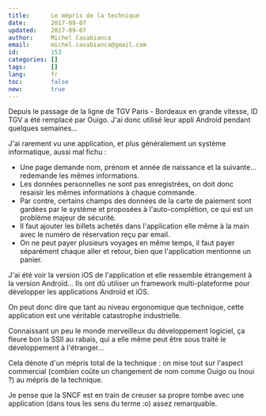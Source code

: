 ```yaml
---
title:      Le mépris de la technique
date:       2017-09-07
updated:    2017-09-07
author:     Michel Casabianca
email:      michel.casabianca@gmail.com
id:         153
categories: []
tags:       []
lang:       fr
toc:        false
new:        true
---
```


Depuis le passage de la ligne de TGV Paris - Bordeaux en grande vitesse, ID TGV a été remplacé par Ouigo. J'ai donc utilisé leur appli Android pendant quelques semaines...

<!--more-->

J'ai rarement vu une application, et plus généralement un système informatique, aussi mal fichu :

- Une page demande nom, prénom et année de naissance et la suivante... redemande les mêmes informations.
- Les données personnelles ne sont pas enregistrées, on doit donc resaisir les mêmes informations à chaque commande.
- Par contre, certains champs des données de la carte de paiement sont gardées par le système et proposées à l'auto-complétion, ce qui est un problème majeur de sécurité.
- Il faut ajouter les billets achetés dans l'application elle même à la main avec le numéro de réservation reçu par email.
- On ne peut payer plusieurs voyages en même temps, il faut payer séparément chaque aller et retour, bien que l'application mentionne un panier.

J'ai été voir la version iOS de l'application et elle ressemble étrangement à la version Androïd... Ils ont dû utiliser un framework multi-plateforme pour développer les applications Androïd et iOS.

On peut donc dire que tant au niveau ergonomique que technique, cette application est une véritable catastrophe industrielle.

Connaissant un peu le monde merveilleux du développement logiciel, ça fleure bon la SSII au rabais, qui a elle même peut être sous traité le développement à l'étranger...

Cela dénote d'un mépris total de la technique : on mise tout sur l'aspect commercial (combien coûte un changement de nom comme Ouigo ou Inoui ?) au mépris de la technique.

Je pense que la SNCF est en train de creuser sa propre tombe avec une application (dans tous les sens du terme :o) assez remarquable.
